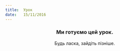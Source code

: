 ```yaml
---
title:  Урок
date:   15/11/2016
---
```


### <center>Ми готуємо цей урок.</center>
<center>Будь ласка, зайдіть пізніше.</center>